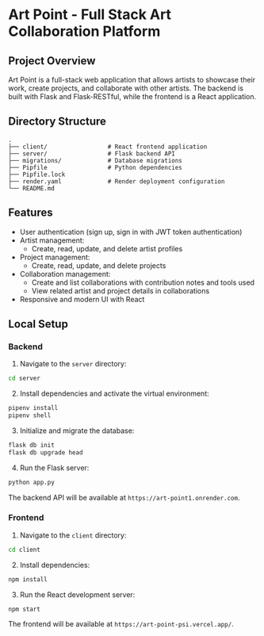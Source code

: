 # Art Point - Full Stack Art Collaboration Platform

## Project Overview

Art Point is a full-stack web application that allows artists to showcase their work, create projects, and collaborate with other artists. The backend is built with Flask and Flask-RESTful, while the frontend is a React application.

## Directory Structure

```
.
├── client/                 # React frontend application
├── server/                 # Flask backend API
├── migrations/             # Database migrations
├── Pipfile                 # Python dependencies
├── Pipfile.lock
├── render.yaml             # Render deployment configuration
└── README.md
```

## Features

- User authentication (sign up, sign in with JWT token authentication)
- Artist management:
  - Create, read, update, and delete artist profiles
- Project management:
  - Create, read, update, and delete projects
- Collaboration management:
  - Create and list collaborations with contribution notes and tools used
  - View related artist and project details in collaborations
- Responsive and modern UI with React

## Local Setup

### Backend

1. Navigate to the `server` directory:

```bash
cd server
```

2. Install dependencies and activate the virtual environment:

```bash
pipenv install
pipenv shell
```

3. Initialize and migrate the database:

```bash
flask db init
flask db upgrade head
```

4. Run the Flask server:

```bash
python app.py
```

The backend API will be available at `https://art-point1.onrender.com`.

### Frontend

1. Navigate to the `client` directory:

```bash
cd client
```

2. Install dependencies:

```bash
npm install
```

3. Run the React development server:

```bash
npm start
```

The frontend will be available at `https://art-point-psi.vercel.app/`.
